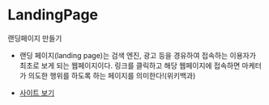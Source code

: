 # LandingPage
랜딩페이지 만들기
- 랜딩 페이지(landing page)는 검색 엔진, 광고 등을 경유하여 접속하는 이용자가 최초로 보게 되는 웹페이지이다. 링크를 클릭하고 해당 웹페이지에 접속하면 마케터가 의도한 행위를 하도록 하는 페이지를 의미한다!(위키백과)

* [사이트 보기](https://jinyun3075.github.io/LandingPage/)
